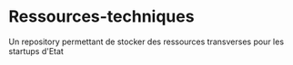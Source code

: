 # Ressources-techniques
Un repository permettant de stocker des ressources transverses pour les startups d'Etat
